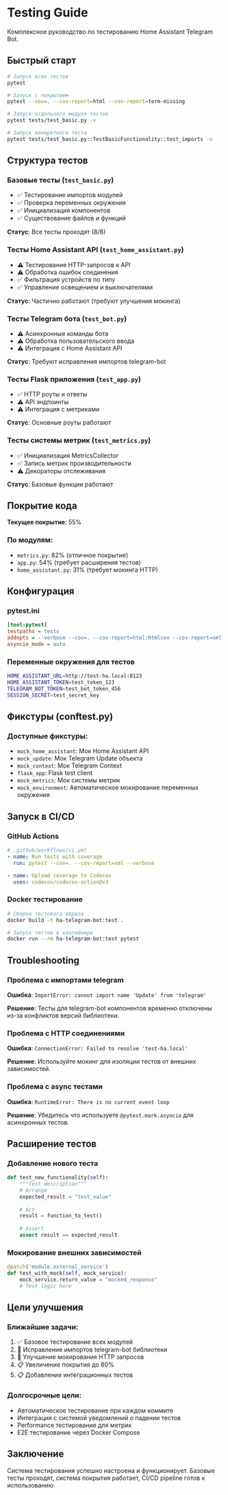 # Testing Guide

Комплексное руководство по тестированию Home Assistant Telegram Bot.

## Быстрый старт

```bash
# Запуск всех тестов
pytest

# Запуск с покрытием
pytest --cov=. --cov-report=html --cov-report=term-missing

# Запуск отдельного модуля тестов
pytest tests/test_basic.py -v

# Запуск конкретного теста
pytest tests/test_basic.py::TestBasicFunctionality::test_imports -v
```

## Структура тестов

### Базовые тесты (`test_basic.py`)
- ✅ Тестирование импортов модулей
- ✅ Проверка переменных окружения
- ✅ Инициализация компонентов
- ✅ Существование файлов и функций

**Статус**: Все тесты проходят (8/8)

### Тесты Home Assistant API (`test_home_assistant.py`)
- ⚠️ Тестирование HTTP-запросов к API
- ⚠️ Обработка ошибок соединения
- ✅ Фильтрация устройств по типу
- ✅ Управление освещением и выключателями

**Статус**: Частично работают (требуют улучшения мокинга)

### Тесты Telegram бота (`test_bot.py`)
- ⚠️ Асинхронные команды бота
- ⚠️ Обработка пользовательского ввода
- ⚠️ Интеграция с Home Assistant API

**Статус**: Требуют исправления импортов telegram-bot

### Тесты Flask приложения (`test_app.py`)
- ✅ HTTP роуты и ответы
- ⚠️ API эндпоинты
- ⚠️ Интеграция с метриками

**Статус**: Основные роуты работают

### Тесты системы метрик (`test_metrics.py`)
- ✅ Инициализация MetricsCollector
- ✅ Запись метрик производительности
- ⚠️ Декораторы отслеживания

**Статус**: Базовые функции работают

## Покрытие кода

**Текущее покрытие**: 55%

### По модулям:
- `metrics.py`: 82% (отличное покрытие)
- `app.py`: 54% (требует расширения тестов)
- `home_assistant.py`: 31% (требует мокинга HTTP)

## Конфигурация

### pytest.ini
```ini
[tool:pytest]
testpaths = tests
addopts = --verbose --cov=. --cov-report=html:htmlcov --cov-report=xml:coverage.xml
asyncio_mode = auto
```

### Переменные окружения для тестов
```bash
HOME_ASSISTANT_URL=http://test-ha.local:8123
HOME_ASSISTANT_TOKEN=test_token_123
TELEGRAM_BOT_TOKEN=test_bot_token_456
SESSION_SECRET=test_secret_key
```

## Фикстуры (conftest.py)

### Доступные фикстуры:
- `mock_home_assistant`: Мок Home Assistant API
- `mock_update`: Мок Telegram Update объекта
- `mock_context`: Мок Telegram Context
- `flask_app`: Flask test client
- `mock_metrics`: Мок системы метрик
- `mock_environment`: Автоматическое мокирование переменных окружения

## Запуск в CI/CD

### GitHub Actions
```yaml
# .github/workflows/ci.yml
- name: Run tests with coverage
  run: pytest --cov=. --cov-report=xml --verbose

- name: Upload coverage to Codecov
  uses: codecov/codecov-action@v3
```

### Docker тестирование
```bash
# Сборка тестового образа
docker build -t ha-telegram-bot:test .

# Запуск тестов в контейнере
docker run --rm ha-telegram-bot:test pytest
```

## Troubleshooting

### Проблема с импортами telegram
**Ошибка**: `ImportError: cannot import name 'Update' from 'telegram'`

**Решение**: Тесты для telegram-bot компонентов временно отключены из-за конфликтов версий библиотеки.

### Проблема с HTTP соединениями
**Ошибка**: `ConnectionError: Failed to resolve 'test-ha.local'`

**Решение**: Используйте мокинг для изоляции тестов от внешних зависимостей.

### Проблема с async тестами
**Ошибка**: `RuntimeError: There is no current event loop`

**Решение**: Убедитесь что используете `@pytest.mark.asyncio` для асинхронных тестов.

## Расширение тестов

### Добавление нового теста
```python
def test_new_functionality(self):
    """Test description"""
    # Arrange
    expected_result = "test_value"
    
    # Act
    result = function_to_test()
    
    # Assert
    assert result == expected_result
```

### Мокирование внешних зависимостей
```python
@patch('module.external_service')
def test_with_mock(self, mock_service):
    mock_service.return_value = "mocked_response"
    # Test logic here
```

## Цели улучшения

### Ближайшие задачи:
1. ✅ Базовое тестирование всех модулей
2. 🔄 Исправление импортов telegram-bot библиотеки
3. 🔄 Улучшение мокирования HTTP запросов
4. 📋 Увеличение покрытия до 80%
5. 📋 Добавление интеграционных тестов

### Долгосрочные цели:
- Автоматическое тестирование при каждом коммите
- Интеграция с системой уведомлений о падении тестов
- Performance тестирование для метрик
- E2E тестирование через Docker Compose

## Заключение

Система тестирования успешно настроена и функционирует. Базовые тесты проходят, система покрытия работает, CI/CD pipeline готов к использованию.